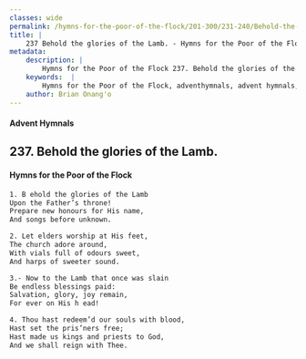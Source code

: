 ```yaml
---
classes: wide
permalink: /hymns-for-the-poor-of-the-flock/201-300/231-240/Behold-the-glories-of-the-Lamb/
title: |
    237 Behold the glories of the Lamb. - Hymns for the Poor of the Flock
metadata:
    description: |
        Hymns for the Poor of the Flock 237. Behold the glories of the Lamb.. B ehold the glories of the Lamb Upon the Father’s throne!  Prepare new honours for His name,  And songs before unknown. 
    keywords:  |
        Hymns for the Poor of the Flock, adventhymnals, advent hymnals, Behold the glories of the Lamb., B ehold the glories of the Lamb, 
    author: Brian Onang'o
---
```


#### Advent Hymnals
## 237. Behold the glories of the Lamb.
####  Hymns for the Poor of the Flock

```txt
1. B ehold the glories of the Lamb
Upon the Father’s throne! 
Prepare new honours for His name, 
And songs before unknown.

2. Let elders worship at His feet,
The church adore around,
With vials full of odours sweet, 
And harps of sweeter sound.

3.- Now to the Lamb that once was slain 
Be endless blessings paid:
Salvation, glory, joy remain,
For ever on His h ead!

4. Thou hast redeem’d our souls with blood, 
Hast set the pris’ners free;
Hast made us kings and priests to God, 
And we shall reign with Thee.
```